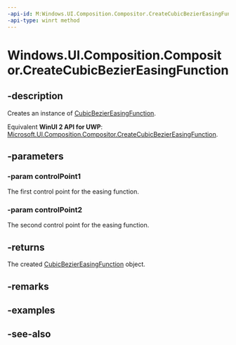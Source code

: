```yaml
---
-api-id: M:Windows.UI.Composition.Compositor.CreateCubicBezierEasingFunction(Windows.Foundation.Numerics.Vector2,Windows.Foundation.Numerics.Vector2)
-api-type: winrt method
---
```


<!-- Method syntax
public Windows.UI.Composition.CubicBezierEasingFunction CreateCubicBezierEasingFunction(Windows.Foundation.Numerics.Vector2 controlPoint1, Windows.Foundation.Numerics.Vector2 controlPoint2)
-->

# Windows.UI.Composition.Compositor.CreateCubicBezierEasingFunction

## -description
Creates an instance of [CubicBezierEasingFunction](cubicbeziereasingfunction.md).

Equivalent **WinUI 2 API for UWP**: [Microsoft.UI.Composition.Compositor.CreateCubicBezierEasingFunction](/windows/winui/api/microsoft.ui.composition.compositor.createcubicbeziereasingfunction).

## -parameters
### -param controlPoint1
The first control point for the easing function.

### -param controlPoint2
The second control point for the easing function.

## -returns
The created [CubicBezierEasingFunction](cubicbeziereasingfunction.md) object.

## -remarks

## -examples

## -see-also
